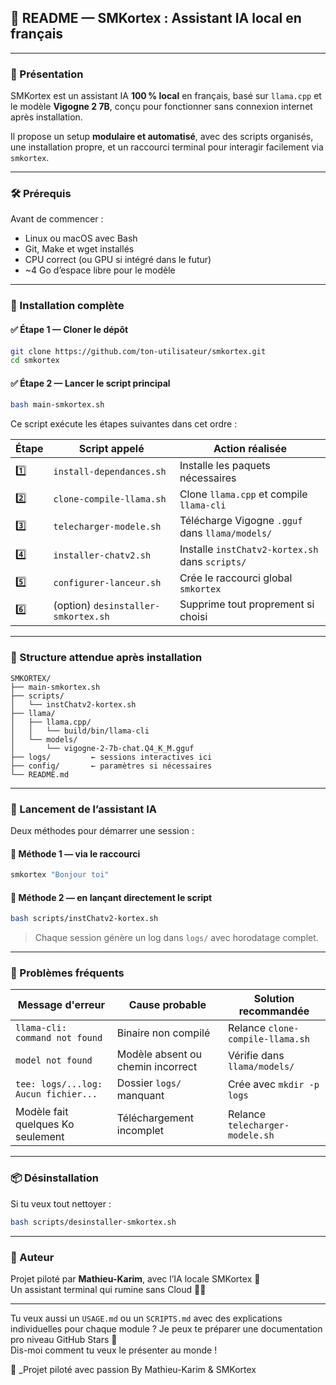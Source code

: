 ## 📘 README — SMKortex : Assistant IA local en français

---

### 🤖 Présentation

SMKortex est un assistant IA **100 % local** en français, basé sur `llama.cpp` et le modèle **Vigogne 2 7B**, conçu pour fonctionner sans connexion internet après installation.

Il propose un setup **modulaire et automatisé**, avec des scripts organisés, une installation propre, et un raccourci terminal pour interagir facilement via `smkortex`.

---

### 🛠️ Prérequis

Avant de commencer :

- Linux ou macOS avec Bash
- Git, Make et wget installés
- CPU correct (ou GPU si intégré dans le futur)
- ~4 Go d’espace libre pour le modèle

---

### 🚀 Installation complète

#### ✅ Étape 1 — Cloner le dépôt

```bash
git clone https://github.com/ton-utilisateur/smkortex.git
cd smkortex
```

#### ✅ Étape 2 — Lancer le script principal

```bash
bash main-smkortex.sh
```

Ce script exécute les étapes suivantes dans cet ordre :

| Étape | Script appelé | Action réalisée |
|-------|---------------|------------------|
| 1️⃣   | `install-dependances.sh`        | Installe les paquets nécessaires |
| 2️⃣   | `clone-compile-llama.sh`        | Clone `llama.cpp` et compile `llama-cli` |
| 3️⃣   | `telecharger-modele.sh`         | Télécharge Vigogne `.gguf` dans `llama/models/` |
| 4️⃣   | `installer-chatv2.sh`           | Installe `instChatv2-kortex.sh` dans `scripts/` |
| 5️⃣   | `configurer-lanceur.sh`         | Crée le raccourci global `smkortex` |
| 6️⃣   | (option) `desinstaller-smkortex.sh` | Supprime tout proprement si choisi |

---

### 🧱 Structure attendue après installation

```
SMKORTEX/
├── main-smkortex.sh
├── scripts/
│   └── instChatv2-kortex.sh
├── llama/
│   ├── llama.cpp/
│   │   └── build/bin/llama-cli
│   └── models/
│       └── vigogne-2-7b-chat.Q4_K_M.gguf
├── logs/         ← sessions interactives ici
├── config/       ← paramètres si nécessaires
└── README.md
```

---

### 💬 Lancement de l’assistant IA

Deux méthodes pour démarrer une session :

#### 🔹 Méthode 1 — via le raccourci

```bash
smkortex "Bonjour toi"
```

#### 🔹 Méthode 2 — en lançant directement le script

```bash
bash scripts/instChatv2-kortex.sh
```

> Chaque session génère un log dans `logs/` avec horodatage complet.

---

### 🧠 Problèmes fréquents

| Message d'erreur                     | Cause probable                         | Solution recommandée                |
|-------------------------------------|----------------------------------------|-------------------------------------|
| `llama-cli: command not found`      | Binaire non compilé                    | Relance `clone-compile-llama.sh`    |
| `model not found`                   | Modèle absent ou chemin incorrect      | Vérifie dans `llama/models/`        |
| `tee: logs/...log: Aucun fichier...`| Dossier `logs/` manquant               | Crée avec `mkdir -p logs`           |
| Modèle fait quelques Ko seulement   | Téléchargement incomplet               | Relance `telecharger-modele.sh`     |

---

### 📦 Désinstallation

Si tu veux tout nettoyer :

```bash
bash scripts/desinstaller-smkortex.sh
```

---

### 💚 Auteur

Projet piloté par **Mathieu-Karim**, avec l’IA locale SMKortex 🦙  
Un assistant terminal qui rumine sans Cloud 🧠✨

---

Tu veux aussi un `USAGE.md` ou un `SCRIPTS.md` avec des explications individuelles pour chaque module ? Je peux te préparer une documentation pro niveau GitHub Stars 🌟  
Dis-moi comment tu veux le présenter au monde !

💚 _Projet piloté avec passion
By Mathieu-Karim & SMKortex




